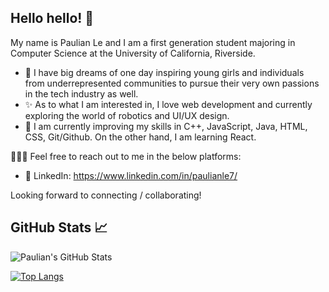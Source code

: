 ## Hello hello! 👋 

My name is Paulian Le and I am a first generation student majoring in Computer Science at the University of California, Riverside. 

- 💭  I have big dreams of one day inspiring young girls and individuals from underrepresented communities to pursue their very own passions in the tech industry as well.
- ✨  As to what I am interested in, I love web development and currently exploring the world of robotics and UI/UX design.
- 🌱  I am currently improving my skills in C++, JavaScript, Java, HTML, CSS, Git/Github. On the other hand, I am learning React.

👩🏻‍💻 Feel free to reach out to me in the below platforms: 
- 👥 LinkedIn: https://www.linkedin.com/in/paulianle7/

Looking forward to connecting / collaborating! 


## GitHub Stats 📈

![Paulian's GitHub Stats](https://github-readme-stats.vercel.app/api?username=paulian7&count_private=true&theme=gruvbox&show_icons=true)

[![Top Langs](https://github-readme-stats.vercel.app/api/top-langs/?username=paulian7&layout=compact&theme=gruvbox)](https://github.com/paulian7/github-readme-stats)
